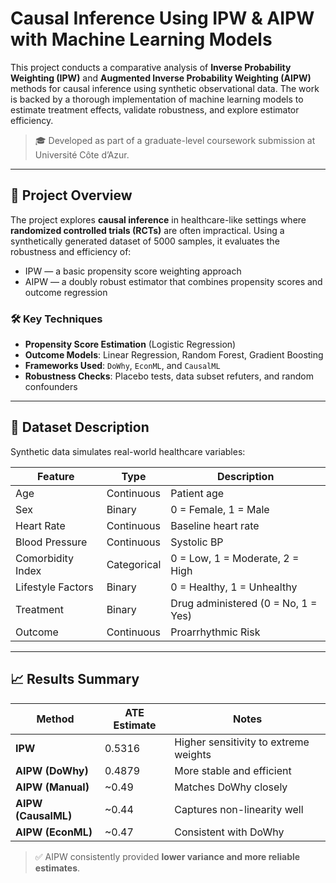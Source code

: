 # Causal Inference Using IPW & AIPW with Machine Learning Models

This project conducts a comparative analysis of **Inverse Probability Weighting (IPW)** and **Augmented Inverse Probability Weighting (AIPW)** methods for causal inference using synthetic observational data. The work is backed by a thorough implementation of machine learning models to estimate treatment effects, validate robustness, and explore estimator efficiency.

> 🎓 Developed as part of a graduate-level coursework submission at Université Côte d’Azur.

---

## 🧠 Project Overview

The project explores **causal inference** in healthcare-like settings where **randomized controlled trials (RCTs)** are often impractical. Using a synthetically generated dataset of 5000 samples, it evaluates the robustness and efficiency of:

- IPW — a basic propensity score weighting approach
- AIPW — a doubly robust estimator that combines propensity scores and outcome regression

### 🛠 Key Techniques

- **Propensity Score Estimation** (Logistic Regression)
- **Outcome Models**: Linear Regression, Random Forest, Gradient Boosting
- **Frameworks Used**: `DoWhy`, `EconML`, and `CausalML`
- **Robustness Checks**: Placebo tests, data subset refuters, and random confounders

---

## 🧪 Dataset Description

Synthetic data simulates real-world healthcare variables:

| Feature | Type | Description |
|--------|------|-------------|
| Age | Continuous | Patient age |
| Sex | Binary | 0 = Female, 1 = Male |
| Heart Rate | Continuous | Baseline heart rate |
| Blood Pressure | Continuous | Systolic BP |
| Comorbidity Index | Categorical | 0 = Low, 1 = Moderate, 2 = High |
| Lifestyle Factors | Binary | 0 = Healthy, 1 = Unhealthy |
| Treatment | Binary | Drug administered (0 = No, 1 = Yes) |
| Outcome | Continuous | Proarrhythmic Risk |

---

## 📈 Results Summary

| Method | ATE Estimate | Notes |
|--------|--------------|-------|
| **IPW** | 0.5316 | Higher sensitivity to extreme weights |
| **AIPW (DoWhy)** | 0.4879 | More stable and efficient |
| **AIPW (Manual)** | ~0.49 | Matches DoWhy closely |
| **AIPW (CausalML)** | ~0.44 | Captures non-linearity well |
| **AIPW (EconML)** | ~0.47 | Consistent with DoWhy |

> ✅ AIPW consistently provided **lower variance and more reliable estimates**.



